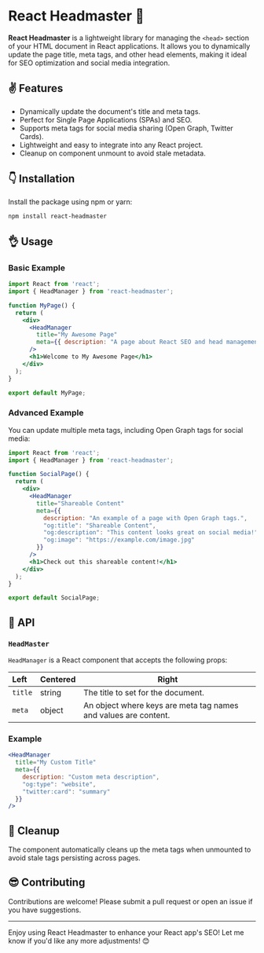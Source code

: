 # React Headmaster 🎉

**React Headmaster** is a lightweight library for managing the `<head>` section of your HTML document in React applications. It allows you to dynamically update the page title, meta tags, and other head elements, making it ideal for SEO optimization and social media integration.

## ✌️ Features

- Dynamically update the document's title and meta tags.
- Perfect for Single Page Applications (SPAs) and SEO.
- Supports meta tags for social media sharing (Open Graph, Twitter Cards).
- Lightweight and easy to integrate into any React project.
- Cleanup on component unmount to avoid stale metadata.

## 👇 Installation

Install the package using npm or yarn:

```bash
npm install react-headmaster
```
## 👌 Usage

### Basic Example

```jsx
import React from 'react';
import { HeadManager } from 'react-headmaster';

function MyPage() {
  return (
    <div>
      <HeadManager 
        title="My Awesome Page" 
        meta={{ description: "A page about React SEO and head management." }} 
      />
      <h1>Welcome to My Awesome Page</h1>
    </div>
  );
}

export default MyPage;
```

### Advanced Example

You can update multiple meta tags, including Open Graph tags for social media:

```jsx
import React from 'react';
import { HeadManager } from 'react-headmaster';

function SocialPage() {
  return (
    <div>
      <HeadManager
        title="Shareable Content"
        meta={{
          description: "An example of a page with Open Graph tags.",
          "og:title": "Shareable Content",
          "og:description": "This content looks great on social media!",
          "og:image": "https://example.com/image.jpg"
        }}
      />
      <h1>Check out this shareable content!</h1>
    </div>
  );
}

export default SocialPage;
```

## 🔗 API

### `HeadMaster`

`HeadManager` is a React component that accepts the following props:

| Left         | Centered         | Right                               |
| :----------- | :--------------  | ----------------------------------- |
| `title`      | string           | The title to set for the document.  |
| `meta`       | object           | An object where keys are meta tag names and values are content. |

### Example

```jsx
<HeadManager
  title="My Custom Title"
  meta={{
    description: "Custom meta description",
    "og:type": "website",
    "twitter:card": "summary"
  }}
/>
```

## 🧹 Cleanup

The component automatically cleans up the meta tags when unmounted to avoid stale tags persisting across pages.

## 😎 Contributing

Contributions are welcome! Please submit a pull request or open an issue if you have suggestions.

-------------------------------------------------------------------------------

Enjoy using React Headmaster to enhance your React app's SEO!
Let me know if you'd like any more adjustments! 😊